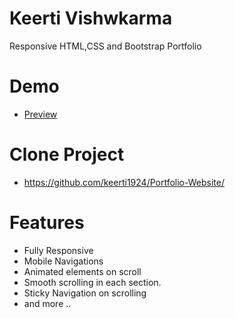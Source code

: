 # Keerti Vishwkarma
Responsive HTML,CSS and Bootstrap Portfolio

# Demo
- [Preview](https://keerti1924.github.io/Portfolio-Website/)

# Clone Project
- https://github.com/keerti1924/Portfolio-Website/

# Features
- Fully Responsive
- Mobile Navigations
- Animated elements on scroll
- Smooth scrolling in each section.
- Sticky Navigation on scrolling
- and more ..
